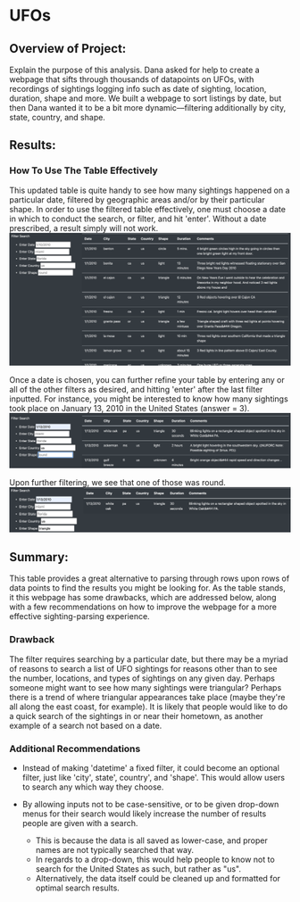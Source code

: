 # UFOs

## Overview of Project: 
Explain the purpose of this analysis.
Dana asked for help to create a webpage that sifts through thousands of datapoints on UFOs, with recordings of sightings logging info such as date of sighting, location, duration, shape and more. We built a webpage to sort listings by date, but then Dana wanted it to be a bit more dynamic––filtering additionally by city, state, country, and shape.

## Results: 
### How To Use The Table Effectively
This updated table is quite handy to see how many sightings happened on a particular date, filtered by geographic areas and/or by their particular shape. In order to use the filtered table effectively, one must choose a date in which to conduct the search, or filter, and hit 'enter'. Without a date prescribed, a result simply will not work.
![Table_noFilter](https://github.com/andeevosters/UFOs/blob/main/Static/images/Table_noFilter.png)

Once a date is chosen, you can further refine your table by entering any or all of the other filters as desired, and hitting 'enter' after the last filter inputted. For instance, you might be interested to know how many sightings took place on January 13, 2010 in the United States (answer = 3).
![Table_USfilter](https://github.com/andeevosters/UFOs/blob/main/Static/images/Table_USfilter.png)

Upon further filtering, we see that one of those was round.
![Table_USshapeFilter](https://github.com/andeevosters/UFOs/blob/main/Static/images/Table_USshapefilter.png)


## Summary: 
This table provides a great alternative to parsing through rows upon rows of data points to find the results you might be looking for. As the table stands, it this webpage has some drawbacks, which are addressed below, along with a few recommendations on how to improve the webpage for a more effective sighting-parsing experience.

### Drawback
The filter requires searching by a particular date, but there may be a myriad of reasons to search a list of UFO sightings for reasons other than to see the number, locations, and types of sightings on any given day. Perhaps someone might want to see how many sightings were triangular? Perhaps there is a trend of where triangular appearances take place (maybe they're all along the east coast, for example). It is likely that people would like to do a quick search of the sightings in or near their hometown, as another example of a search not based on a date.

### Additional Recommendations
* Instead of making 'datetime' a fixed filter, it could become an optional filter, just like 'city', state', country', and 'shape'. This would allow users to search any which way they choose.

* By allowing inputs not to be case-sensitive, or to be given drop-down menus for their search would likely increase the number of results people are given with a search. 
	* This is because the data is all saved as lower-case, and proper names are not typically searched that way. 
	* In regards to a drop-down, this would help people to know not to search for the United States as such, but rather as "us".
	* Alternatively, the data itself could be cleaned up and formatted for optimal search results.
